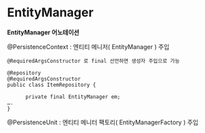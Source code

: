 # EntityManager

**EntityManager 어노테이션**

@PersistenceContext : 엔티티 메니저( EntityManager ) 주입

```
@RequiredArgsConstructor 로 final 선언하면 생성자 주입으로 가능

@Repository
@RequiredArgsConstructor
public class ItemRepository {
 
      private final EntityManager em;
….
}
```

@PersistenceUnit : 엔티티 메니터 팩토리( EntityManagerFactory ) 주입
